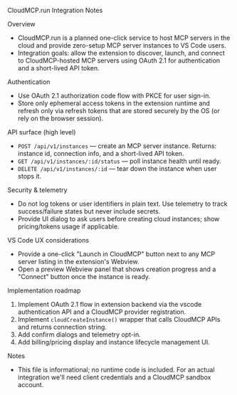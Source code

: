 CloudMCP.run Integration Notes

Overview
- CloudMCP.run is a planned one-click service to host MCP servers in the cloud and provide zero-setup MCP server instances to VS Code users.
- Integration goals: allow the extension to discover, launch, and connect to CloudMCP-hosted MCP servers using OAuth 2.1 for authentication and a short-lived API token.

Authentication
- Use OAuth 2.1 authorization code flow with PKCE for user sign-in.
- Store only ephemeral access tokens in the extension runtime and refresh only via refresh tokens that are stored securely by the OS (or rely on the browser session).

API surface (high level)
- `POST /api/v1/instances` — create an MCP server instance. Returns: instance id, connection info, and a short-lived API token.
- `GET /api/v1/instances/:id/status` — poll instance health until ready.
- `DELETE /api/v1/instances/:id` — tear down the instance when user stops it.

Security & telemetry
- Do not log tokens or user identifiers in plain text. Use telemetry to track success/failure states but never include secrets.
- Provide UI dialog to ask users before creating cloud instances; show pricing/tokens usage if applicable.

VS Code UX considerations
- Provide a one-click "Launch in CloudMCP" button next to any MCP server listing in the extension's Webview.
- Open a preview Webview panel that shows creation progress and a "Connect" button once the instance is ready.

Implementation roadmap
1. Implement OAuth 2.1 flow in extension backend via the vscode authentication API and a CloudMCP provider registration.
2. Implement `cloudCreateInstance()` wrapper that calls CloudMCP APIs and returns connection string.
3. Add confirm dialogs and telemetry opt-in.
4. Add billing/pricing display and instance lifecycle management UI.

Notes
- This file is informational; no runtime code is included. For an actual integration we'll need client credentials and a CloudMCP sandbox account.
